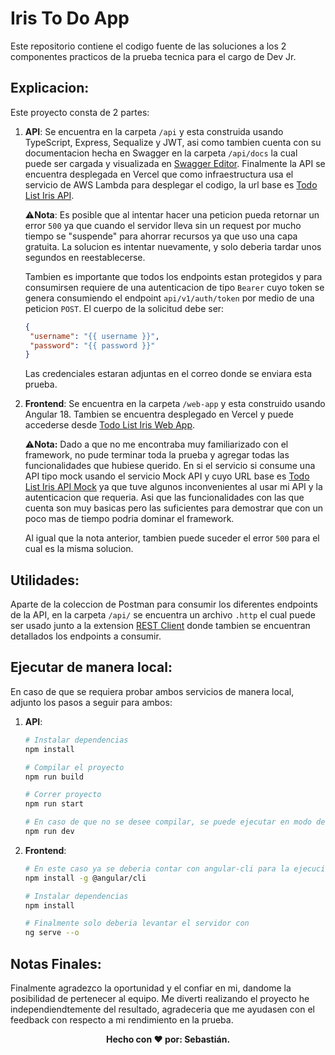 # Iris To Do App
Este repositorio contiene el codigo fuente de las soluciones a los 2 componentes practicos de la prueba tecnica para el cargo de Dev Jr.

## Explicacion:
Este proyecto consta de 2 partes:
1. **API**: Se encuentra en la carpeta `/api` y esta construida usando TypeScript, Express, Sequalize y JWT, asi como tambien cuenta con su documentacion hecha en Swagger en la carpeta `/api/docs` la cual puede ser cargada y visualizada en [Swagger Editor](https://editor.swagger.io). Finalmente la API se encuentra desplegada en Vercel que como infraestructura usa el servicio de AWS Lambda para desplegar el codigo, la url base es [Todo List Iris API](https://todo-list-iris-app.vercel.app/api/v1/tasks).

   ⚠️**Nota**: Es posible que al intentar hacer una peticion pueda retornar un error `500` ya que cuando el servidor lleva sin un request por mucho tiempo se "suspende" para ahorrar recursos ya que uso una capa gratuita. La solucion es intentar nuevamente, y solo deberia tardar unos segundos en reestablecerse.

   Tambien es importante que todos los endpoints estan protegidos y para consumirsen requiere de una autenticacion de tipo `Bearer` cuyo token se genera consumiendo el endpoint `api/v1/auth/token` por medio de una peticion `POST`. El cuerpo de la solicitud debe ser:

   ```json
   {
    "username": "{{ username }}",
    "password": "{{ password }}"
   }
   ```

   Las credenciales estaran adjuntas en el correo donde se enviara esta prueba.

3. **Frontend**: Se encuentra en la carpeta `/web-app` y esta construido usando Angular 18. Tambien se encuentra desplegado en Vercel y puede accederse desde [Todo List Iris Web App](https://web-app-nine-olive.vercel.app).

   ⚠️**Nota:** Dado a que no me encontraba muy familiarizado con el framework, no pude terminar toda la prueba y agregar todas las funcionalidades que hubiese querido. En si el servicio si consume una API tipo mock usando el servicio Mock API y cuyo URL base es [Todo List Iris API Mock](https://66aec30bb05db47acc5842d7.mockapi.io/api/v1/tasks) ya que tuve algunos inconvenientes al usar mi API y la autenticacion que requeria. Asi que las funcionalidades con las que cuenta son muy basicas pero las suficientes para demostrar que con un poco mas de tiempo podria dominar el framework.

   Al igual que la nota anterior, tambien puede suceder el error `500` para el cual es la misma solucion.

## Utilidades:
Aparte de la coleccion de Postman para consumir los diferentes endpoints de la API, en la carpeta `/api/` se encuentra un archivo `.http` el cual puede ser usado junto a la extension [REST Client](https://marketplace.visualstudio.com/items?itemName=humao.rest-client) donde tambien se encuentran detallados los endpoints a consumir.

## Ejecutar de manera local:
En caso de que se requiera probar ambos servicios de manera local, adjunto los pasos a seguir para ambos:

1. **API**:
   ```bash
   # Instalar dependencias
   npm install

   # Compilar el proyecto
   npm run build

   # Correr proyecto
   npm run start

   # En caso de que no se desee compilar, se puede ejecutar en modo desarrollo
   npm run dev
   ```
3. **Frontend**:
   ```bash
   # En este caso ya se deberia contar con angular-cli para la ejecucion del mismo, en caso de que no se instala con el comando
   npm install -g @angular/cli

   # Instalar dependencias
   npm install

   # Finalmente solo deberia levantar el servidor con
   ng serve --o
   ```

## Notas Finales:
Finalmente agradezco la oportunidad y el confiar en mi, dandome la posibilidad de pertenecer al equipo. Me diverti realizando el proyecto he independiendtemente del resultado, agradeceria que me ayudasen con el feedback con respecto a mi rendimiento en la prueba.

<p align="center">
  <b>Hecho con &#10084; por: Sebastián. </b>
</p>
